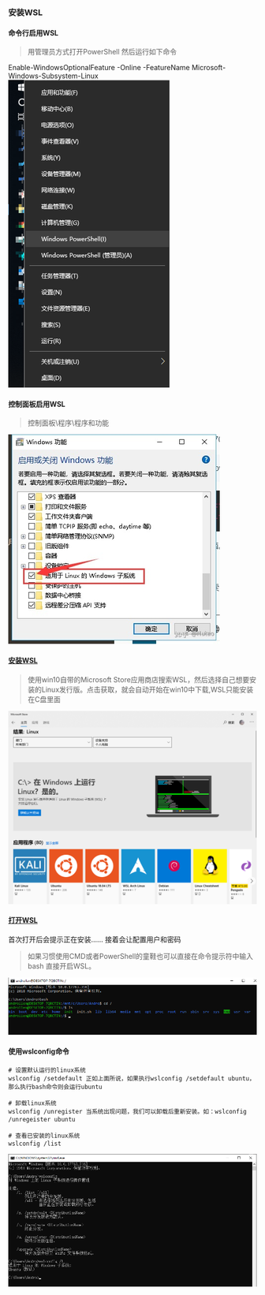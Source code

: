 ### 安装WSL
#### 命令行启用WSL
> 用管理员方式打开PowerShell 然后运行如下命令

Enable-WindowsOptionalFeature -Online -FeatureName Microsoft-Windows-Subsystem-Linux
![](Assets/Snipaste_2019-05-14_10-24-00.png)

#### 控制面板启用WSL
> 控制面板\程序\程序和功能

![](Assets/Snipaste_2019-05-14_10-24-01.png)

#### [安装WSL](https://docs.microsoft.com/zh-cn/windows/wsl/install-win10)
> 使用win10自带的Microsoft Store应用商店搜索WSL，然后选择自己想要安装的Linux发行版。点击获取，就会自动开始在win10中下载,WSL只能安装在C盘里面


![](Assets/Snipaste_2019-05-14_10-37-04.png)

#### [打开WSL](https://docs.microsoft.com/zh-cn/windows/wsl/initialize-distro)
首次打开后会提示正在安装......
接着会让配置用户和密码

> 如果习惯使用CMD或者PowerShell的童鞋也可以直接在命令提示符中输入 bash 直接开启WSL。
>
![](Assets/Snipaste_2019-05-14_10-46-28.png)


#### 使用wslconfig命令
```
# 设置默认运行的linux系统
wslconfig /setdefault 正如上面所说，如果执行wslconfig /setdefault ubuntu，那么执行bash命令则会运行ubuntu

# 卸载linux系统
wslconfig /unregister 当系统出现问题，我们可以卸载后重新安装。如：wslconfig /unregeister ubuntu

# 查看已安装的linux系统
wslconfig /list
```
![](Assets/Snipaste_2019-05-14_10-50-56.png)
